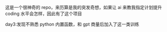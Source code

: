 这是一个很神奇的 repo，来历算是我的突发奇想，如果让 ai 来教我指定计划提升 coding 水平会怎样，因此有了这个项目

day3:发现不熟悉 python 内置函数，和 gpt 商量后加入了这一类训练
